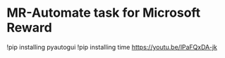 # MR-Automate task for Microsoft Reward
!pip installing pyautogui
!pip installing time 
<a href="https://youtu.be/lPaFQxDA-jk"> </a>
https://youtu.be/lPaFQxDA-jk
